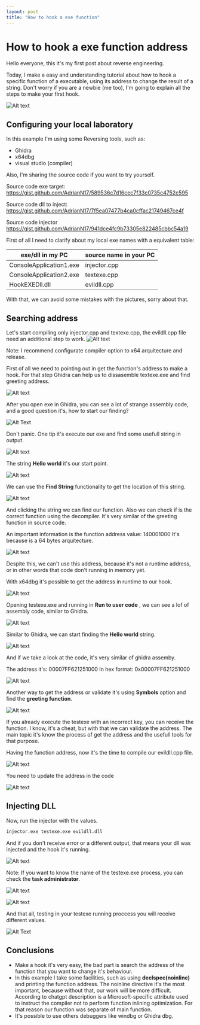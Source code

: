 ```yaml
---
layout: post
title: "How to hook a exe function"
---
```


# How to hook a exe function address

Hello everyone, this it's my first post about reverse engineering.

Today, I make a easy and understanding tutorial about how to hook a specific function of a executable, using its address to change the result of a string. Don't worry if you are a newbie (me too), I'm going to explain all the steps to make your first hook.

![Alt text](<../assets/img/posts/how-to-hook-a-exe-function-address/Pasted image 20240204003959.png>)
## Configuring your local laboratory

In this example I'm using some Reversing tools, such as:
- Ghidra
- x64dbg
- visual studio (compiler)

Also, I'm sharing the source code if you want to try yourself.

Source code exe target:
https://gist.github.com/AdrianN17/589536c7d16cec7f33c0735c4752c595

Source code dll to inject:
https://gist.github.com/AdrianN17/7f5ea07477b4ca0cffac21749467ce4f

Source code injector
https://gist.github.com/AdrianN17/941dce4fc9b73305e822485cbbc54a19

First of all I need to clarify about my local exe names with a equivalent table:

| exe/dll in my PC | source name in your PC |
| ------------ | ------------ |
| ConsoleApplication1.exe | injector.cpp |
| ConsoleApplication2.exe | textexe.cpp |
| HookEXEDll.dll | evildll.cpp |

With that, we can avoid some mistakes with the pictures, sorry about that.

## Searching address

Let's start compiling only injector.cpp and textexe.cpp, the evildll.cpp file need an additional step to work.
![Alt text](<../assets/img/posts/how-to-hook-a-exe-function-address/Pasted image 20240204005950.png>)

Note: I recommend configurate compiler option to x64 arquitecture and release.

First of all we need to pointing out in get the function's address to make a hook. For that step Ghidra can help us to dissasemble textexe.exe and find greeting address.

![Alt text](<../assets/img/posts/how-to-hook-a-exe-function-address/Pasted image 20240203234558.png>)

After you open exe in Ghidra, you can see a lot of strange assembly code, and a good question it's, how to start our finding?

![Alt Text](https://i.kym-cdn.com/photos/images/original/001/142/233/897.gif)

Don't panic. One tip it's execute our exe and find some usefull string in output.

![Alt text](<../assets/img/posts/how-to-hook-a-exe-function-address/Pasted image 20240203234533.png>)

The string **Hello world** it's our start point.

![Alt text](<../assets/img/posts/how-to-hook-a-exe-function-address/Pasted image 20240203232940.png>)

We can use the **Find String** functionality to get the location of this string.

![Alt text](<../assets/img/posts/how-to-hook-a-exe-function-address/Pasted image 20240203233021.png>)

And clicking the string we can find our function. Also we can check if is the correct function using the decompiler. It's very similar of the greeting function in source code.

An important information is the function address value: 140001000
It's because is a 64 bytes arquitecture.

![Alt text](https://www.icegif.com/wp-content/uploads/pikachu-crying-icegif.gif)

Despite this, we can't use this address, because it's not a runtime address, or in other words that code don't running in memory yet.

With x64dbg it's possible to get the address in runtime to our hook.

![Alt text](<../assets/img/posts/how-to-hook-a-exe-function-address/Pasted image 20240203231044.png>)

Opening testexe.exe and running in **Run to user code** , we can see a lof of assembly code, similar to Ghidra.

![Alt text](<../assets/img/posts/how-to-hook-a-exe-function-address/Pasted image 20240203231120.png>)

Similar to Ghidra, we can start finding the **Hello world** string. 

![Alt text](<../assets/img/posts/how-to-hook-a-exe-function-address/Pasted image 20240203231856.png>)

And if we take a look at the code, it's very similar of ghidra assemby.

The address it's:  00007FF621251000
In hex format: 0x00007FF621251000

![Alt text](<../assets/img/posts/how-to-hook-a-exe-function-address/Pasted image 20240203231812.png>)


Another way to get the address or validate it's using **Symbols** option and find the **greeting function**.

![Alt text](<../assets/img/posts/how-to-hook-a-exe-function-address/Pasted image 20240203230111.png>)

If you already execute the testexe with an incorrect key, you can receive the function.
I know, it's a cheat, but with that we can validate the address.
The main topic it's know the process of get the address and the usefull tools for that purpose.

Having the function address, now it's the time to compile our evildll.cpp file.

![Alt text](<../assets/img/posts/how-to-hook-a-exe-function-address/Pasted image 20240204002522.png>)

You need to update the address in the code

![Alt text](<../assets/img/posts/how-to-hook-a-exe-function-address/Pasted image 20240203230307.png>)

## Injecting DLL

Now, run the injector with the values.

```cmd
injector.exe testexe.exe evildll.dll
```

And if you don't receive error or a different output, that means your dll was injected and the hook it's running.

![Alt text](<../assets/img/posts/how-to-hook-a-exe-function-address/Pasted image 20240203230234.png>)

Note: If you want to know the name of the  testexe.exe process, you can check the **task administrator**.

![Alt text](<../assets/img/posts/how-to-hook-a-exe-function-address/Pasted image 20240203230325.png>)

![Alt text](<../assets/img/posts/how-to-hook-a-exe-function-address/Pasted image 20240203230340.png>)

And that all, testing in your testexe running proccess you will receive different values.

![Alt Text](https://i.makeagif.com/media/5-08-2014/4Zsl7h.gif)

## Conclusions

* Make a hook it's very easy, the bad part is search the address of the function that you want to change it's behaviour.
* In this example I take some facilities, such as using **declspec(noinline)** and printing the function address. The noinline directive it's the most important, because without that, our work will be more difficult.  According to chatgpt description is a Microsoft-specific attribute used to instruct the compiler not to perform function inlining optimization. For that reason our function was separate of main function.
* It's possible to use others debuggers like windbg or Ghidra dbg.
